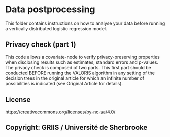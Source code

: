 # Data postprocessing

This folder contains instructions on how to analyse your data before running a vertically distributed logistic regression model.

## Privacy check (part 1)

This code allows a covariate-node to verify privacy-preserving properties when disclosing results such as estimates, standard errors and p-values.
The privacy check is composed of two parts. This first part should be conducted BEFORE running the VALORIS algorithm in any setting of the decision trees in the original article for which an infinite number of possibilities is indicated (see Original Article for details).

## License

https://creativecommons.org/licenses/by-nc-sa/4.0/

## Copyright: GRIIS / Université de Sherbrooke
